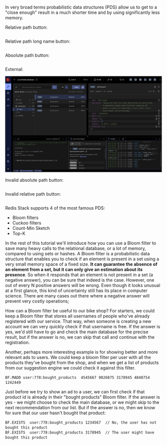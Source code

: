 In very broad terms probabilistic data structures (PDS) allow us to get to a "close enough" result in a much shorter time and by using significantly less memory.

Relative path button:

```redis-upload:[../_upload/bulkUplAllKeyTypes.txt] Upload relative
```

Relative path long name button:

```redis-upload:[../../_upload/bulkUplAllKeyTypes.txt] Longname longname longname longname longname longname longname longname longname longname longname longname longname longname longname longname longname longname longname longname longname longname longname longname longname longname longname longname longname longname longname longname longname longname longname longname longname longname longname longname longname longname longname longname longname longname longname longname longname longname longname longname longname longname longname longname longname longname longname longname longname longname longname longname longname longname longname longname longname longname longname longname longname longname longname
```

Absolute path button:

```redis-upload:[/_upload/bulkUplString.txt] Upload absolute
```

External:

![RedisInsight screen external](https://github.com/RedisInsight/RedisInsight/blob/main/.github/redisinsight_browser.png?raw=true)

Invalid absolute path button:

```redis-upload:[/_upload/bulkUplAllKeyTypes] Invalid absolute
```

Invalid relative path button:

```redis-upload:[../../_upload/bulkUplAllKeyTypes.txt] Invalid relative
```

Redis Stack supports 4 of the most famous PDS:
- Bloom filters
- Cuckoo filters
- Count-Min Sketch
- Top-K

In the rest of this tutorial we'll introduce how you can use a Bloom filter to save many heavy calls to the relational database, or a lot of memory, compared to using sets or hashes.
A Bloom filter is a probabilistic data structure that enables you to check if an element is present in a set using a very small memory space of a fixed size. **It can guarantee the absence of an element from a set, but it can only give an estimation about its presence**. So when it responds that an element is not present in a set (a negative answer), you can be sure that indeed is the case. However, one out of every N positive answers will be wrong.
Even though it looks unusual at a first glance, this kind of uncertainty still has its place in computer science. There are many cases out there where a negative answer will prevent very costly operations;

How can a Bloom filter be useful to our bike shop? For starters, we could keep a Bloom filter that stores all usernames of people who've already registered with our service. That way, when someone is creating a new account we can very quickly check if that username is free. If the answer is yes, we'd still have to go and check the main database for the precise result, but if the answer is no, we can skip that call and continue with the registration. 

Another, perhaps more interesting example is for showing better and more relevant ads to users. We could keep a bloom filter per user with all the products they've bought from the shop, and when we get a list of products from our suggestion engine we could check it against this filter.


```redis Add all bought product ids in the Bloom filter
BF.MADD user:778:bought_products  4545667 9026875 3178945 4848754 1242449
```

Just before we try to show an ad to a user, we can first check if that product id is already in their "bought products" Bloom filter. If the answer is yes - we might choose to check the main database, or we might skip to the next recommendation from our list. But if the answer is no, then we know for sure that our user hasn't bought that product:

```redis Has a user bought this product?
BF.EXISTS  user:778:bought_products 1234567  // No, the user has not bought this product
BF.EXISTS  user:778:bought_products 3178945  // The user might have bought this product
```

